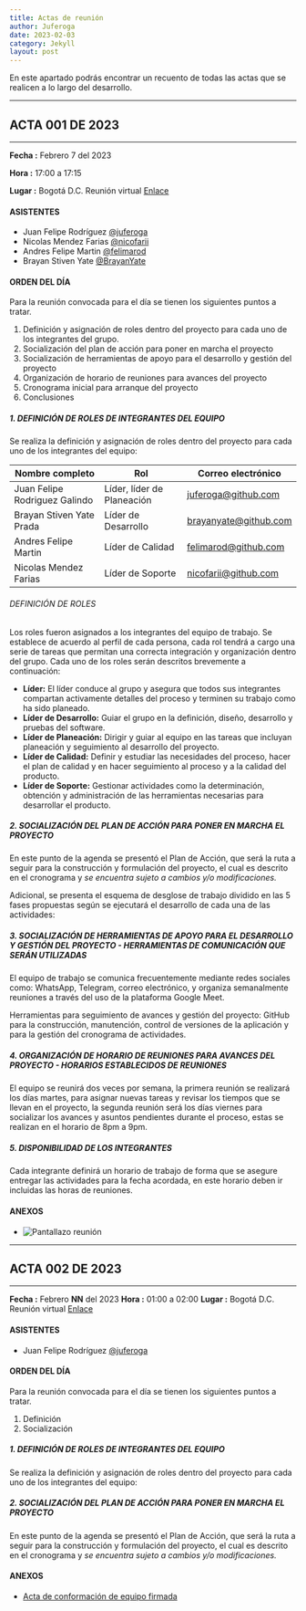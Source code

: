 ```yaml
---
title: Actas de reunión
author: Juferoga
date: 2023-02-03
category: Jekyll
layout: post
---
```


En este apartado podrás encontrar un recuento de todas las actas que se realicen a lo largo del desarrollo.

---
## ACTA 001 DE 2023
---

**Fecha :** Febrero 7 del 2023

**Hora :** 17:00 a 17:15

**Lugar :** Bogotá D.C. Reunión virtual [Enlace](https://meet.google.com/uaq-eixj-zyf?authuser=1)

#### ASISTENTES

- Juan Felipe Rodríguez [@juferoga](https://github.com/juferoga)
- Nicolas Mendez Farias [@nicofarii](https://github.com/nicofarii)
- Andres Felipe Martin [@felimarod](https://github.com/felimarod)
- Brayan Stiven Yate [@BrayanYate](https://github.com/BrayanYate)

#### ORDEN DEL DÍA

Para la reunión convocada para el día se tienen los siguientes puntos a tratar.

  1. Definición y asignación de roles dentro del proyecto para cada uno de los integrantes del grupo.
  2. Socialización del plan de acción para poner en marcha el proyecto
  3. Socialización de herramientas de apoyo para el desarrollo y gestión del proyecto
  4. Organización de horario de reuniones para avances del proyecto
  5. Cronograma inicial para arranque del proyecto
  6. Conclusiones

##### 1. DEFINICIÓN DE ROLES DE INTEGRANTES DEL EQUIPO

Se realiza la definición y asignación de roles dentro del proyecto para cada uno de los integrantes del equipo:

Nombre completo               | Rol                            | Correo electrónico
----------------------------- | -------------------------------|---------------------
Juan Felipe Rodriguez Galindo | Líder, líder de Planeación     | juferoga@github.com
Brayan Stiven Yate Prada      | Líder de Desarrollo            | brayanyate@github.com
Andres Felipe Martin          | Líder de Calidad               | felimarod@github.com
Nicolas Mendez Farias         | Líder de Soporte               | nicofarii@github.com

###### DEFINICIÓN DE ROLES

Los roles fueron asignados a los integrantes del equipo de trabajo. Se establece de acuerdo al perfil   de   cada   persona, cada rol tendrá a cargo una serie de tareas   que   permitan   una correcta integración y organización dentro del grupo. Cada uno de los roles serán descritos brevemente a continuación:

* **Líder:** El líder conduce al grupo y asegura que todos sus integrantes compartan activamente detalles del proceso y terminen su trabajo como ha sido planeado.
* **Líder de Desarrollo:** Guiar el grupo en la definición, diseño, desarrollo y pruebas del software.
* **Líder de Planeación:** Dirigir y guiar al equipo en las tareas que incluyan planeación y seguimiento al desarrollo del proyecto.
* **Líder de Calidad:** Definir y estudiar las necesidades del proceso, hacer el plan de calidad y en hacer seguimiento al proceso y a la calidad del producto.
* **Líder de Soporte:** Gestionar actividades como la determinación, obtención y administración de las herramientas necesarias para desarrollar el producto.

##### 2. SOCIALIZACIÓN DEL PLAN DE ACCIÓN PARA PONER EN MARCHA EL PROYECTO

En este punto de la agenda se presentó el Plan de Acción, que será la ruta a seguir para la construcción y formulación del proyecto, el cual es descrito en el cronograma y *se encuentra sujeto a cambios y/o modificaciones.*

Adicional, se presenta el esquema de desglose de trabajo dividido en las 5 fases propuestas según se ejecutará el desarrollo de cada una de las actividades:

##### 3. SOCIALIZACIÓN DE HERRAMIENTAS DE APOYO PARA EL DESARROLLO Y GESTIÓN DEL PROYECTO - HERRAMIENTAS DE COMUNICACIÓN QUE SERÁN UTILIZADAS

El equipo de trabajo se comunica frecuentemente mediante redes sociales como: WhatsApp, Telegram, correo electrónico, y organiza semanalmente reuniones a través del uso de la plataforma Google Meet.

Herramientas para seguimiento de avances y gestión del proyecto: GitHub para la construcción, manutención, control de versiones de la aplicación y para la gestión del cronograma de actividades.

##### 4. ORGANIZACIÓN DE HORARIO DE REUNIONES PARA AVANCES DEL PROYECTO - HORARIOS ESTABLECIDOS DE REUNIONES  

El equipo se reunirá dos veces por semana, la primera reunión se realizará los días martes, para asignar nuevas tareas y revisar los tiempos que se llevan en el proyecto, la segunda reunión será los días viernes para socializar los avances y asuntos pendientes durante el proceso, estas se realizan en el horario de 8pm a 9pm.

##### 5. DISPONIBILIDAD DE LOS INTEGRANTES

Cada integrante definirá un horario de trabajo de forma que se asegure entregar las actividades para la fecha acordada, en este horario deben ir incluidas las horas de reuniones.

#### ANEXOS

- ![Pantallazo reunión](/fis/assets/images/post/actas/reunion-01.png)

---
## ACTA 002 DE 2023
---

**Fecha :** Febrero __NN__ del 2023
**Hora :** 01:00 a 02:00
**Lugar :** Bogotá D.C. Reunión virtual [Enlace](https://meet.jit.si/whatever)

#### ASISTENTES

- Juan Felipe Rodríguez [@juferoga](https://github.com/juferoga)

#### ORDEN DEL DÍA

Para la reunión convocada para el día se tienen los siguientes puntos a tratar.

  1. Definición 
  2. Socialización 

##### 1. DEFINICIÓN DE ROLES DE INTEGRANTES DEL EQUIPO

Se realiza la definición y asignación de roles dentro del proyecto para cada uno de los integrantes del equipo:

##### 2. SOCIALIZACIÓN DEL PLAN DE ACCIÓN PARA PONER EN MARCHA EL PROYECTO

En este punto de la agenda se presentó el Plan de Acción, que será la ruta a seguir para la construcción y formulación del proyecto, el cual es descrito en el cronograma y *se encuentra sujeto a cambios y/o modificaciones.*

#### ANEXOS

- [Acta de conformación de equipo firmada]()
